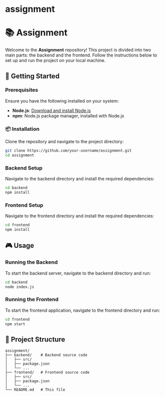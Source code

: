 # assignment
# 📚 Assignment

Welcome to the **Assignment** repository! This project is divided into two main parts: the backend and the frontend. Follow the instructions below to set up and run the project on your local machine.

## 🚀 Getting Started

### Prerequisites

Ensure you have the following installed on your system:

- **Node.js**: [Download and install Node.js](https://nodejs.org/)
- **npm**: Node.js package manager, installed with Node.js

### 📦 Installation

Clone the repository and navigate to the project directory:

```sh
git clone https://github.com/your-username/assignment.git
cd assignment
```
### Backend Setup
Navigate to the backend directory and install the required dependencies:

```sh
cd backend
npm install
```
### Frontend Setup
Navigate to the frontend directory and install the required dependencies:

```sh
cd frontend
npm install
```
## 🎮 Usage
### Running the Backend
To start the backend server, navigate to the backend directory and run:
```sh
cd backend
node index.js
```
### Running the Frontend
To start the frontend application, navigate to the frontend directory and run:
```sh
cd frontend
npm start
```
## 📁 Project Structure

```
assignment/
├── backend/    # Backend source code
│   ├── src/
│   ├── package.json
│   └── ...
├── frontend/   # Frontend source code
│   ├── src/
│   ├── package.json
│   └── ...
└── README.md   # This file
```
